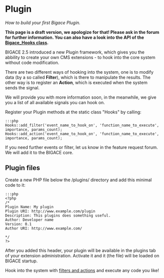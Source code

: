 # Plugin

*How to build your first Bigace Plugin.*

**This page is a draft version, we apologize for that! Please ask in the forum for further information. You can also have a look into the API of the [Bigace_Hooks class](http://dev.bigace.org/api/latest/Bigace/Bigace_Hooks.html).**

BIGACE 2.5 introduced a new Plugin framework, which gives you the abbility to create your own CMS extensions - to hook into the core system without code modification.

There are two different ways of hooking into the system, one is to modify data (by a so called **Filter**), which is there to manipulate the results. The other way is to register an **Action**, which is executed when the system sends the signal.

We will provide you with more information soon, in the meanwhile, we give you a list of all available signals you can hook on.

Register your Plugin methods at the static class "Hooks" by calling:

	:::php
	Hooks::add_filter('event_name_to_hook_on', 'function_name_to_execute', importance, params_count);
	Hooks::add_action('event_name_to_hook_on', 'function_name_to_execute', importance, params_count);


If you need further events or filter, let us know in the feature request forum. We will add it to the BIGACE core.

## Plugin files

Create a new PHP file below the /plugins/ directory and add this minimal code to it:

	:::php
	<?php
	/*
	Plugin Name: My plugin
	Plugin URI: http://www.example.com/plugin
	Description: This plugins does something useful.
	Author: Developer name
	Version: 0.1
	Author URI: http://www.example.com/

	*/
	?>


After you added this header, your plugin will be available in the plugins tab of your extension administration. Activate it and it (the file) will be loaded on BIGACE startup. 

Hook into the system with [filters and actions](developer/hooks) and execute any code you like!

